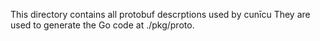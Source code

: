 <!--
SPDX-FileCopyrightText: 2023-2024 Steffen Vogel <post@steffenvogel.de>
SPDX-License-Identifier: Apache-2.0
-->

This directory contains all protobuf descrptions used by cunīcu
They are used to generate the Go code at ./pkg/proto.